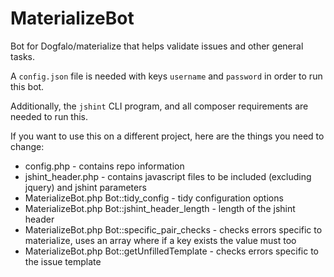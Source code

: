 # MaterializeBot

Bot for Dogfalo/materialize that helps validate issues and other general tasks.

A `config.json` file is needed with keys `username` and `password` in order to run this bot.

Additionally, the `jshint` CLI program, and all composer requirements are needed to run this.

If you want to use this on a different project, here are the things you need to change:

* config.php - contains repo information
* jshint_header.php - contains javascript files to be included (excluding jquery) and jshint parameters
* MaterializeBot.php Bot::tidy_config - tidy configuration options
* MaterializeBot.php Bot::jshint_header_length - length of the jshint header
* MaterializeBot.php Bot::specific_pair_checks - checks errors specific to materialize, uses an array where if a key exists the value must too
* MaterializeBot.php Bot::getUnfilledTemplate - checks errors specific to the issue template
